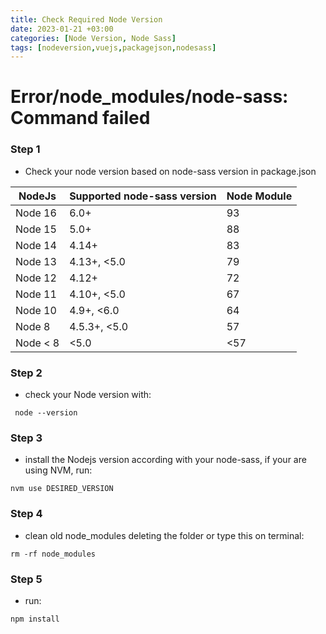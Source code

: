 ```yaml
---
title: Check Required Node Version
date: 2023-01-21 +03:00
categories: [Node Version, Node Sass]
tags: [nodeversion,vuejs,packagejson,nodesass]
---
```

# Error/node_modules/node-sass: Command failed

### Step 1
- Check your node version based on node-sass version in package.json

NodeJs | Supported node-sass version | Node Module
------------ | ------------- | -------------
Node 16 | 6.0+ | 93
Node 15 | 5.0+ | 88
Node 14 | 4.14+ | 83
Node 13 | 4.13+, <5.0 | 79
Node 12 | 4.12+ | 72
Node 11 | 4.10+, <5.0 | 67
Node 10 | 4.9+, <6.0 | 64
Node 8 | 4.5.3+, <5.0 | 57
Node < 8 | <5.0 | <57

### Step 2
- check your Node version with:
```
 node --version
 ```

### Step 3
- install the Nodejs version according with your node-sass, if your are using NVM, run:
 ```
 nvm use DESIRED_VERSION
 ```

### Step 4
- clean old node_modules deleting the folder or type this on terminal:
```
rm -rf node_modules
```

### Step 5
- run:
```
npm install
```
